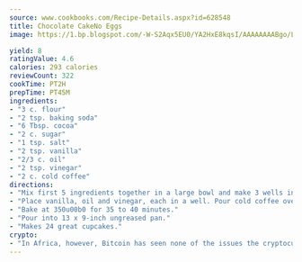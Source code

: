 ```yaml
---
source: www.cookbooks.com/Recipe-Details.aspx?id=628548
title: Chocolate CakeNo Eggs  
image: https://1.bp.blogspot.com/-W-S2Aqx5EU0/YA2HxE8kqsI/AAAAAAAABgo/LNxJ2X_rvYgPNsplYMgQNjuwxaZ0e3pQQCLcBGAsYHQ/s320/17.png

yield: 8
ratingValue: 4.6
calories: 293 calories
reviewCount: 322
cookTime: PT2H
prepTime: PT45M
ingredients:
- "3 c. flour"
- "2 tsp. baking soda"
- "6 Tbsp. cocoa"
- "2 c. sugar"
- "1 tsp. salt"
- "2 tsp. vanilla"
- "2/3 c. oil"
- "2 tsp. vinegar"
- "2 c. cold coffee"
directions:
- "Mix first 5 ingredients together in a large bowl and make 3 wells in it."
- "Place vanilla, oil and vinegar, each in a well. Pour cold coffee over all and stir."
- "Bake at 350u00b0 for 35 to 40 minutes."
- "Pour into 13 x 9-inch ungreased pan."
- "Makes 24 great cupcakes."
crypto:
- "In Africa, however, Bitcoin has seen none of the issues the cryptocurrency experienced globally."
---
```

